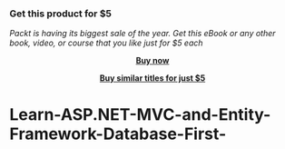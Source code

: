 
### Get this product for $5

<i>Packt is having its biggest sale of the year. Get this eBook or any other book, video, or course that you like just for $5 each</i>


<b><p align='center'>[Buy now](https://packt.link/9781801075565)</p></b>


<b><p align='center'>[Buy similar titles for just $5](https://subscription.packtpub.com/search)</p></b>


# Learn-ASP.NET-MVC-and-Entity-Framework-Database-First-